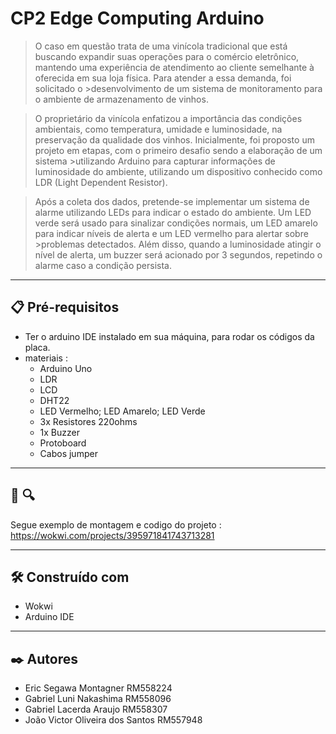 # **CP2 Edge Computing Arduino**

>O caso em questão trata de uma vinícola tradicional que está buscando expandir suas operações para o comércio eletrônico, mantendo uma experiência de atendimento ao cliente semelhante à oferecida em sua loja física. Para atender a essa demanda, foi solicitado o >desenvolvimento de um sistema de monitoramento para o ambiente de armazenamento de vinhos.

>O proprietário da vinícola enfatizou a importância das condições ambientais, como temperatura, umidade e luminosidade, na preservação da qualidade dos vinhos. Inicialmente, foi proposto um projeto em etapas, com o primeiro desafio sendo a elaboração de um sistema >utilizando Arduino para capturar informações de luminosidade do ambiente, utilizando um dispositivo conhecido como LDR (Light Dependent Resistor).

>Após a coleta dos dados, pretende-se implementar um sistema de alarme utilizando LEDs para indicar o estado do ambiente. Um LED verde será usado para sinalizar condições normais, um LED amarelo para indicar níveis de alerta e um LED vermelho para alertar sobre >problemas detectados. Além disso, quando a luminosidade atingir o nível de alerta, um buzzer será acionado por 3 segundos, repetindo o alarme caso a condição persista.
___

## 📋 Pré-requisitos

+ Ter o arduino IDE instalado em sua máquina, para rodar os códigos da placa.
+ materiais :
  - Arduino Uno
  - LDR
  - LCD
  - DHT22
  - LED Vermelho; LED Amarelo; LED Verde
  - 3x Resistores 220ohms
  - 1x Buzzer
  - Protoboard
  - Cabos jumper
___

## :satellite: :mag:

Segue exemplo de montagem e codigo do projeto :
https://wokwi.com/projects/395971841743713281
___

## 🛠️ Construído com
* Wokwi
* Arduino IDE
___

## ✒️ Autores
+ Eric Segawa Montagner RM558224
+ Gabriel Luni Nakashima RM558096
+ Gabriel Lacerda Araujo RM558307
+ João Victor Oliveira dos Santos RM557948

